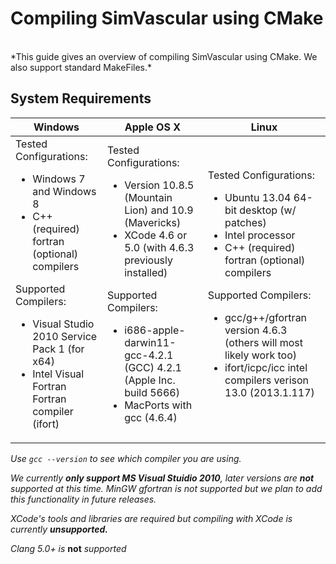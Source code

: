 
#            Compiling SimVascular using CMake #
<br>
*This guide gives an overview of compiling SimVascular using CMake.  We also support standard MakeFiles.*

<br>

##				System Requirements


<table class="table table-bordered">
<thead>
<tr>
  <th>Windows</th>
  <th>Apple OS X</th>
  <th>Linux</th>
</tr>
</thead>
<tr>
  <td>Tested Configurations:
  		<ul>
		  <li>Windows 7 and Windows 8</li>
		  <li>C++ (required) fortran (optional) compilers</li>
		</ul>
    Supported Compilers:
      <ul>
      <li>Visual Studio 2010 Service Pack 1 (for x64)</li>
      <li>Intel Visual Fortran Fortran compiler (ifort)</li>
    </ul>
  </td>
  <td>Tested Configurations:
  		<ul>
		  <li>Version 10.8.5 (Mountain Lion) and 10.9 (Mavericks)</li>
		  <li>XCode 4.6 or 5.0 (with 4.6.3 previously installed)</li>
		</ul>
    Supported Compilers:
      <ul>
      <li>i686-apple-darwin11-gcc-4.2.1 (GCC) 4.2.1 (Apple Inc. build 5666)</li>
      <li>MacPorts with gcc (4.6.4)</li>
    </ul>
  </td>
  <td>Tested Configurations:
  		<ul>
		  <li>Ubuntu 13.04 64-bit desktop (w/ patches)</li>
		  <li>Intel processor</li>
		  <li>C++ (required) fortran (optional) compilers</li>
		</ul>
    Supported Compilers:
      <ul>
      <li>gcc/g++/gfortran version 4.6.3 (others will most likely work too)</li>
      <li>ifort/icpc/icc intel compilers verison 13.0 (2013.1.117)</li>
    </ul>
  </td>
</tr>
</table>

*Use <code>gcc --version</code> to see which compiler you are using.*

*We currently __only support MS Visual Stuidio 2010__, later versions are __not__ supported at this time. MinGW gfortran is not supported but we plan to add this functionality in future releases.*

*XCode's tools and libraries are required but compiling with XCode is currently __unsupported.__*

*Clang 5.0+ is*  **not** *supported*

<!-- #### Linux
- Ubuntu 13.04 64-bit desktop (w/ patches)
- Intel processor
- C++ (required) fortran (optional) compilers


Compilers currently supported:

- gcc/g++/gfortran version 4.6.3 (others will most likely work too)
- ifort/icpc/icc intel compilers verison 13.0 (2013.1.117)
    
#### Microsoft Windows
- Windows 7 and Windows 8
- C++ (required) fortran (optional) compilers


Compiler environments currently supported:

- Visual Studio 2010 Service Pack 1 (for x64)
- Intel Visual Fortran Fortran compiler (ifort)

*We currently __only support MS Visual Stuidio 2010__, later versions are __not__ supported at this time. MinGW gfortran is not supported but we plan to add this functionality in future releases.*

#### Apple OS X
- Version 10.8.5 (Mountain Lion) and 10.9 (Mavericks)
- XCode 4.6 or 5.0 (with 4.6.3 previously installed)

*XCode's tools and libraries are required but compiling with XCode is currently __unsupported.__*


Compilers currently supported:

- i686-apple-darwin11-gcc-4.2.1 (GCC) 4.2.1 (Apple Inc. build 5666)
- MacPorts with gcc (4.6.4)

Use `gcc version` to see which compiler you are using.
    
*Clang 5.0+ is*  **not** *supported* -->
